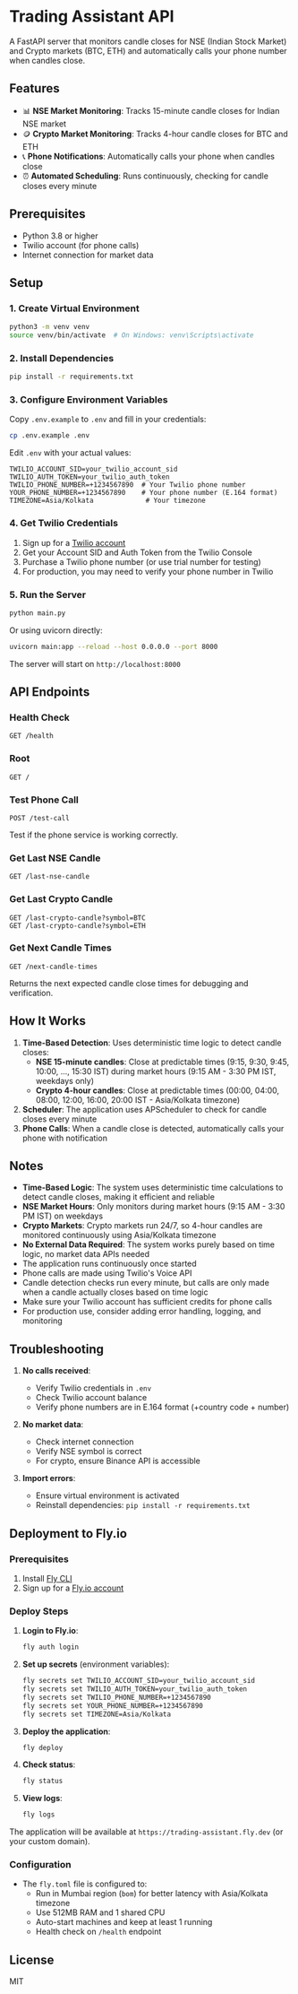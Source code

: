 # Trading Assistant API

A FastAPI server that monitors candle closes for NSE (Indian Stock Market) and Crypto markets (BTC, ETH) and automatically calls your phone number when candles close.

## Features

- 📊 **NSE Market Monitoring**: Tracks 15-minute candle closes for Indian NSE market
- 🪙 **Crypto Market Monitoring**: Tracks 4-hour candle closes for BTC and ETH
- 📞 **Phone Notifications**: Automatically calls your phone when candles close
- ⏰ **Automated Scheduling**: Runs continuously, checking for candle closes every minute

## Prerequisites

- Python 3.8 or higher
- Twilio account (for phone calls)
- Internet connection for market data

## Setup

### 1. Create Virtual Environment

```bash
python3 -m venv venv
source venv/bin/activate  # On Windows: venv\Scripts\activate
```

### 2. Install Dependencies

```bash
pip install -r requirements.txt
```

### 3. Configure Environment Variables

Copy `.env.example` to `.env` and fill in your credentials:

```bash
cp .env.example .env
```

Edit `.env` with your actual values:

```
TWILIO_ACCOUNT_SID=your_twilio_account_sid
TWILIO_AUTH_TOKEN=your_twilio_auth_token
TWILIO_PHONE_NUMBER=+1234567890  # Your Twilio phone number
YOUR_PHONE_NUMBER=+1234567890    # Your phone number (E.164 format)
TIMEZONE=Asia/Kolkata             # Your timezone
```

### 4. Get Twilio Credentials

1. Sign up for a [Twilio account](https://www.twilio.com/)
2. Get your Account SID and Auth Token from the Twilio Console
3. Purchase a Twilio phone number (or use trial number for testing)
4. For production, you may need to verify your phone number in Twilio

### 5. Run the Server

```bash
python main.py
```

Or using uvicorn directly:

```bash
uvicorn main:app --reload --host 0.0.0.0 --port 8000
```

The server will start on `http://localhost:8000`

## API Endpoints

### Health Check
```
GET /health
```

### Root
```
GET /
```

### Test Phone Call
```
POST /test-call
```
Test if the phone service is working correctly.

### Get Last NSE Candle
```
GET /last-nse-candle
```

### Get Last Crypto Candle
```
GET /last-crypto-candle?symbol=BTC
GET /last-crypto-candle?symbol=ETH
```

### Get Next Candle Times
```
GET /next-candle-times
```
Returns the next expected candle close times for debugging and verification.

## How It Works

1. **Time-Based Detection**: Uses deterministic time logic to detect candle closes:
   - **NSE 15-minute candles**: Close at predictable times (9:15, 9:30, 9:45, 10:00, ..., 15:30 IST) during market hours (9:15 AM - 3:30 PM IST, weekdays only)
   - **Crypto 4-hour candles**: Close at predictable times (00:00, 04:00, 08:00, 12:00, 16:00, 20:00 IST - Asia/Kolkata timezone)
2. **Scheduler**: The application uses APScheduler to check for candle closes every minute
3. **Phone Calls**: When a candle close is detected, automatically calls your phone with notification

## Notes

- **Time-Based Logic**: The system uses deterministic time calculations to detect candle closes, making it efficient and reliable
- **NSE Market Hours**: Only monitors during market hours (9:15 AM - 3:30 PM IST) on weekdays
- **Crypto Markets**: Crypto markets run 24/7, so 4-hour candles are monitored continuously using Asia/Kolkata timezone
- **No External Data Required**: The system works purely based on time logic, no market data APIs needed
- The application runs continuously once started
- Phone calls are made using Twilio's Voice API
- Candle detection checks run every minute, but calls are only made when a candle actually closes based on time logic
- Make sure your Twilio account has sufficient credits for phone calls
- For production use, consider adding error handling, logging, and monitoring

## Troubleshooting

1. **No calls received**: 
   - Verify Twilio credentials in `.env`
   - Check Twilio account balance
   - Verify phone numbers are in E.164 format (+country code + number)

2. **No market data**:
   - Check internet connection
   - Verify NSE symbol is correct
   - For crypto, ensure Binance API is accessible

3. **Import errors**:
   - Ensure virtual environment is activated
   - Reinstall dependencies: `pip install -r requirements.txt`

## Deployment to Fly.io

### Prerequisites

1. Install [Fly CLI](https://fly.io/docs/getting-started/installing-flyctl/)
2. Sign up for a [Fly.io account](https://fly.io/app/sign-up)

### Deploy Steps

1. **Login to Fly.io**:
   ```bash
   fly auth login
   ```

2. **Set up secrets** (environment variables):
   ```bash
   fly secrets set TWILIO_ACCOUNT_SID=your_twilio_account_sid
   fly secrets set TWILIO_AUTH_TOKEN=your_twilio_auth_token
   fly secrets set TWILIO_PHONE_NUMBER=+1234567890
   fly secrets set YOUR_PHONE_NUMBER=+1234567890
   fly secrets set TIMEZONE=Asia/Kolkata
   ```

3. **Deploy the application**:
   ```bash
   fly deploy
   ```

4. **Check status**:
   ```bash
   fly status
   ```

5. **View logs**:
   ```bash
   fly logs
   ```

The application will be available at `https://trading-assistant.fly.dev` (or your custom domain).

### Configuration

- The `fly.toml` file is configured to:
  - Run in Mumbai region (`bom`) for better latency with Asia/Kolkata timezone
  - Use 512MB RAM and 1 shared CPU
  - Auto-start machines and keep at least 1 running
  - Health check on `/health` endpoint

## License

MIT

